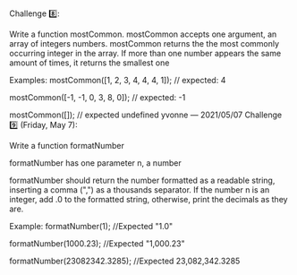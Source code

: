 Challenge :eight::

Write a function mostCommon.
mostCommon accepts one argument, an array of integers numbers.
mostCommon returns the the most commonly occurring integer in the array. 
If more than one number appears the same amount of times, it returns the smallest one

Examples:
mostCommon([1, 2, 3, 4, 4, 4, 1]); // expected: 4

mostCommon([-1, -1, 0, 3, 8, 0]); // expected: -1

mostCommon([]); // expected undefined
yvonne — 2021/05/07
Challenge :nine: (Friday, May 7): 

Write a function formatNumber

formatNumber has one parameter n, a number

formatNumber should return the number formatted as a readable string, inserting a comma (",") as a thousands separator. If the number n is an integer, add .0 to the formatted string, otherwise, print the decimals as they are.

Example:
formatNumber(1); //Expected "1.0"

formatNumber(1000.23); //Expected "1,000.23"

formatNumber(23082342.3285); //Expected 23,082,342.3285